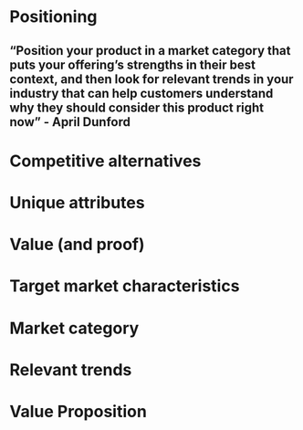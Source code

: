 # Positioning

## “Position your product in a market category that puts your offering’s strengths in their best context, and then look for relevant trends in your industry that can help customers understand why they should consider this product right now” - April Dunford

# Competitive alternatives

# Unique attributes

# Value (and proof)

# Target market characteristics

# Market category

# Relevant trends

# Value Proposition



